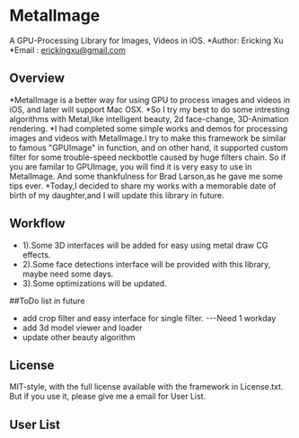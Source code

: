 # MetalImage

A GPU-Processing Library for Images, Videos in iOS.
*Author: Ericking Xu
*Email : erickingxu@gmail.com


## Overview

*MetalImage is a better way for using GPU to process images and videos in iOS, and later will support Mac OSX.
*So I try my best to do some intresting algorithms with Metal,like intelligent beauty, 2d face-change, 3D-Animation rendering.
*I had completed some simple works and demos for processing images and videos with MetalImage.I try to make this framework be similar to famous "GPUImage" in function, and on other hand, it supported custom filter for some trouble-speed neckbottle caused by huge filters chain.
So if you are familar to GPUImage, you will find it is very easy to use in MetalImage. And some thankfulness for Brad Larson,as he gave me some tips ever.
*Today,I decided to share my works with a memorable date of birth of my daughter,and I will update this library in future.

## Workflow 
* 1).Some 3D interfaces will be added for easy using metal draw CG effects.
* 2).Some face detections interface will be provided with this library, maybe need some days.
* 3).Some optimizations will be updated.

##ToDo list in future

* add crop filter and easy interface for single filter. ---Need 1 workday
* add 3d model viewer and loader 
* update other beauty algorithm

## License ##

MIT-style, with the full license available with the framework in License.txt.
But if you use it, please give me a email for User List.

## User List ## 
